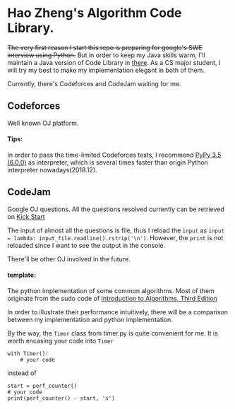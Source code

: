 # Hao Zheng's Algorithm Code Library.
~~The very first reason I start this repo is preparing for google's SWE interview using Python.~~
But in order to keep my Java skills warm, I'll maintain a Java version of Code Library in [there](https://github.com/zh-plus/Code_Library_Java).
As a CS major student, I will try my best to make my implementation elegant in both of them.

Currently, there's Codeforces and CodeJam waiting for me.

## Codeforces
Well known OJ platform.

#### Tips:
In order to pass the time-limited Codeforces tests, I recommend [PyPy 3.5 (6.0.0)](https://pypy.org/) as interpreter, which is several times 
faster than origin Python interpreter nowadays(2018.12).


## CodeJam
Google OJ questions.
All the questions resolved currently can be retrieved on [Kick Start](https://codingcompetitions.withgoogle.com/kickstart/archive)

The input of almost all the questions is file, thus I reload the `input` as `input = lambda: input_file.readline().rstrip('\n')`.
However, the `print` is not reloaded since I want to see the output in the console. 

There'll be other OJ involved in the future.

#### template:
The python implementation of some common algorithms.
Most of them originate from the sudo code of [Introduction to Algorithms, Third Edition](https://mitpress.mit.edu/books/introduction-algorithms-third-edition)

In order to illustrate their performance intuitively, there will be a comparison between my implementation and python implementation.

By the way, the `Timer` class from timer.py is quite convenient for me. It is worth encasing your code into `Timer`
```
with Timer():
    # your code
```
instead of 
```
start = perf_counter()
# your code
print(perf_counter() - start, 's')
```
